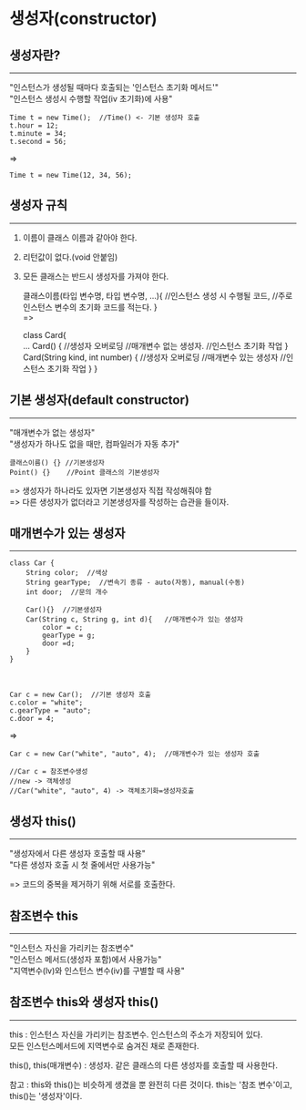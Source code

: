 생성자(constructor)
=========================


생성자란?
---------
*****
"인스턴스가 생성될 때마다 호출되는 '인스턴스 초기화 메서드'"  
"인스턴스 생성시 수행할 작업(iv 초기화)에 사용"


    Time t = new Time();  //Time() <- 기본 생성자 호출
    t.hour = 12;  
    t.minute = 34;  
    t.second = 56;  
=>  

    Time t = new Time(12, 34, 56);  


생성자 규칙
--------------
*****

1. 이름이 클래스 이름과 같아야 한다.
2. 리턴값이 없다.(void 안붙임)
3. 모든 클래스는 반드시 생성자를 가져야 한다.


    클래스이름(타입 변수명, 타입 변수명, ...){
        //인스턴스 생성 시 수행될 코드,
        //주로 인스턴스 변수의 초기화 코드를 적는다.
    }  
=>  

    class Card{   
        ...
        Card() { //생성자 오버로딩
            //매개변수 없는 생성자.
            //인스턴스 초기화 작업
        }
        Card(String kind, int number) { //생성자 오버로딩
            //매개변수 있는 생성자
            //인스턴스 초기화 작업
        }
    } 


기본 생성자(default constructor)
------------
*****
"매개변수가 없는 생성자"  
"생성자가 하나도 없을 때만, 컴파일러가 자동 추가"  

    클래스이름() {} //기본생성자  
    Point() {}    //Point 클래스의 기본생성자  

=> 생성자가 하나라도 있자면 기본생성자 직접 작성해줘야 함  
=> 다른 생성자가 없더라고 기본생성자를 작성하는 습관을 들이자.


매개변수가 있는 생성자
----------------
*****

    class Car {  
        String color;  //색상  
        String gearType;  //변속기 종류 - auto(자동), manual(수동)  
        int door;  //문의 개수  

        Car(){}  //기본생성자  
        Car(String c, String g, int d){   //매개변수가 있는 생성자  
            color = c;  
            gearType = g;  
            door =d;  
        }
    }

<br>

    Car c = new Car();  //기본 생성자 호출
    c.color = "white";  
    c.gearType = "auto";  
    c.door = 4;  
=>  
    
    Car c = new Car("white", "auto", 4);  //매개변수가 있는 생성자 호출

    //Car c = 참조변수생성  
    //new -> 객체생성  
    //Car("white", "auto", 4) -> 객체초기화=생성자호출


생성자 this()
----------------------
*****
"생성자에서 다른 생성자 호출할 때 사용"  
"다른 생성자 호출 시 첫 줄에서만 사용가능"  

=> 코드의 중복을 제거하기 위해 서로를 호출한다.  


참조변수 this 
------------------------
*****
"인스턴스 자신을 가리키는 참조변수"  
"인스턴스 메서드(생성자 포함)에서 사용가능"  
"지역변수(lv)와 인스턴스 변수(iv)를 구별할 때 사용"


참조변수 this와 생성자 this()
------------------------
*****

this
: 인스턴스 자신을 가리키는 참조변수. 인스턴스의 주소가 저장되어 있다.  
모든 인스턴스메서드에 지역변수로 숨겨진 채로 존재한다.

this(), this(매개변수)
: 생성자. 같은 클래스의 다른 생성자를 호출할 때 사용한다.

참고
: this와 this()는 비슷하게 생겼을 뿐 완전히 다른 것이다. this는 '참조 변수'이고, this()는 '생성자'이다.



